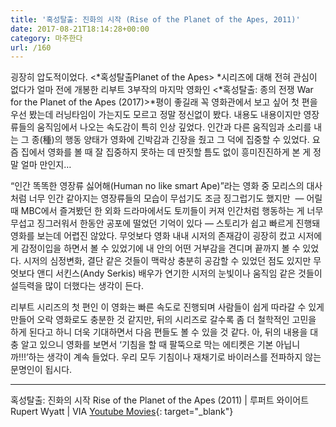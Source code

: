 ```yaml
---
title: '혹성탈출: 진화의 시작 (Rise of the Planet of the Apes, 2011)'
date: 2017-08-21T18:14:28+00:00
category: 마주한다
url: /160
---
```


굉장히 압도적이었다. <*혹성탈출Planet of the Apes>&nbsp;*시리즈에 대해 전혀 관심이 없다가 얼마 전에 개봉한 리부트 3부작의 마지막 영화인 <*혹성탈출: 종의 전쟁 War for the Planet of the Apes (2017)>*평이 좋길래 꼭 영화관에서 보고 싶어 첫 편을 우선 봤는데 러닝타임이 가는지도 모르고 정말 정신없이 봤다. 내용도 내용이지만 영장류들의 움직임에서 나오는 속도감이 특히 인상 깊었다. 인간과 다른 움직임과 소리를 내는 그 종(種)의 행동 양태가 영화에 긴박감과 긴장을 줬고 그 덕에 집중할 수 있었다. 요즘 집에서 영화를 볼 때 잘 집중하지 못하는 데 딴짓할 틈도 없이 흥미진진하게 본 게 정말 얼마 만인지&#8230;

&#8220;인간 똑똑한 영장류 싫어해(Human no like smart Ape)&#8221;라는 영화 중 모리스의 대사처럼 너무 인간 같아지는 영장류들의 모습이 무섭기도 조금 징그럽기도 했지만 &nbsp;— 어릴때 MBC에서 즐겨봤던 한 외화 드라마에서도 토끼들이 커져 인간처럼 행동하는 게 너무 무섭고 징그러워서 한동안 공포에 떨었던 기억이 있다 —&nbsp;스토리가 쉽고 빠르게 진행돼 영화를 보는데 어렵진 않았다. 무엇보다 영화 내내&nbsp;시저의 존재감이 굉장히 컸고 시저에게 감정이입을 하면서 볼 수 있었기에 내 안의 어떤 거부감을 견디며 끝까지 볼 수 있었다. 시저의 심정변화, 결단 같은 것들이 맥락상 충분히 공감할 수 있었던 점도 있지만 무엇보다&nbsp;앤디 서킨스(Andy Serkis) 배우가 연기한 시저의 눈빛이나 움직임 같은 것들이 설득력을 많이 더했다는 생각이 든다.

리부트 시리즈의 첫 편인 이 영화는 빠른 속도로 진행되며 사람들이 쉽게 따라갈 수 있게 만들어 오락 영화로도 충분한 것 같지만, 뒤의 시리즈로 갈수록 좀 더 철학적인 고민을 하게 된다고 하니 더욱 기대하면서 다음 편들도 볼 수 있을 것 같다. 아, 뒤의 내용을 대충 알고 있으니 영화를 보면서 &#8216;기침을 할 때 팔뚝으로 막는 에티켓은 기본 아닙니까!!!&#8217;하는 생각이 계속 들었다. 우리 모두 기침이나 재채기로 바이러스를 전파하지 않는 문명인이 됩시다.

---

혹성탈출: 진화의 시작 Rise of the Planet of the Apes (2011) | 루퍼트 와이어트 Rupert Wyatt | VIA [Youtube Movies](https://www.youtube.com/channel/UClgRkhTL3_hImCAmdLfDE4g){: target="\_blank"}
